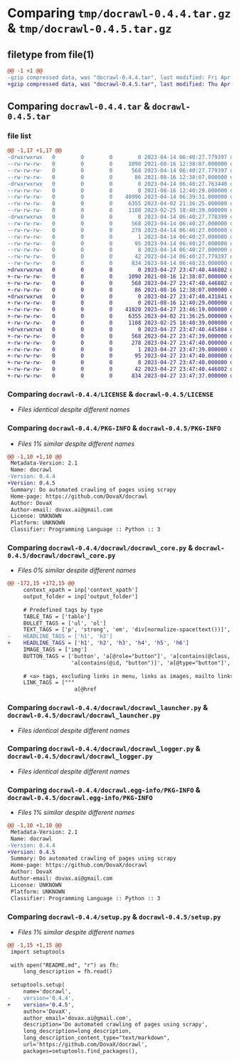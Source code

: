 # Comparing `tmp/docrawl-0.4.4.tar.gz` & `tmp/docrawl-0.4.5.tar.gz`

## filetype from file(1)

```diff
@@ -1 +1 @@
-gzip compressed data, was "docrawl-0.4.4.tar", last modified: Fri Apr 14 06:40:27 2023, max compression
+gzip compressed data, was "docrawl-0.4.5.tar", last modified: Thu Apr 27 23:47:40 2023, max compression
```

## Comparing `docrawl-0.4.4.tar` & `docrawl-0.4.5.tar`

### file list

```diff
@@ -1,17 +1,17 @@
-drwxrwxrwx   0        0        0        0 2023-04-14 06:40:27.779397 docrawl-0.4.4/
--rw-rw-rw-   0        0        0     1090 2021-08-16 12:38:07.000000 docrawl-0.4.4/LICENSE
--rw-rw-rw-   0        0        0      568 2023-04-14 06:40:27.779397 docrawl-0.4.4/PKG-INFO
--rw-rw-rw-   0        0        0       86 2021-08-16 12:38:07.000000 docrawl-0.4.4/README.md
-drwxrwxrwx   0        0        0        0 2023-04-14 06:40:27.763440 docrawl-0.4.4/docrawl/
--rw-rw-rw-   0        0        0        0 2021-08-16 12:40:29.000000 docrawl-0.4.4/docrawl/__init__.py
--rw-rw-rw-   0        0        0    40996 2023-04-14 06:39:31.000000 docrawl-0.4.4/docrawl/docrawl_core.py
--rw-rw-rw-   0        0        0     6355 2023-04-02 21:36:25.000000 docrawl-0.4.4/docrawl/docrawl_launcher.py
--rw-rw-rw-   0        0        0     1108 2023-02-25 18:40:39.000000 docrawl-0.4.4/docrawl/docrawl_logger.py
-drwxrwxrwx   0        0        0        0 2023-04-14 06:40:27.778399 docrawl-0.4.4/docrawl.egg-info/
--rw-rw-rw-   0        0        0      568 2023-04-14 06:40:27.000000 docrawl-0.4.4/docrawl.egg-info/PKG-INFO
--rw-rw-rw-   0        0        0      278 2023-04-14 06:40:27.000000 docrawl-0.4.4/docrawl.egg-info/SOURCES.txt
--rw-rw-rw-   0        0        0        1 2023-04-14 06:40:27.000000 docrawl-0.4.4/docrawl.egg-info/dependency_links.txt
--rw-rw-rw-   0        0        0       95 2023-04-14 06:40:27.000000 docrawl-0.4.4/docrawl.egg-info/requires.txt
--rw-rw-rw-   0        0        0        8 2023-04-14 06:40:27.000000 docrawl-0.4.4/docrawl.egg-info/top_level.txt
--rw-rw-rw-   0        0        0       42 2023-04-14 06:40:27.779397 docrawl-0.4.4/setup.cfg
--rw-rw-rw-   0        0        0      834 2023-04-14 06:40:23.000000 docrawl-0.4.4/setup.py
+drwxrwxrwx   0        0        0        0 2023-04-27 23:47:40.446802 docrawl-0.4.5/
+-rw-rw-rw-   0        0        0     1090 2021-08-16 12:38:07.000000 docrawl-0.4.5/LICENSE
+-rw-rw-rw-   0        0        0      568 2023-04-27 23:47:40.446802 docrawl-0.4.5/PKG-INFO
+-rw-rw-rw-   0        0        0       86 2021-08-16 12:38:07.000000 docrawl-0.4.5/README.md
+drwxrwxrwx   0        0        0        0 2023-04-27 23:47:40.431841 docrawl-0.4.5/docrawl/
+-rw-rw-rw-   0        0        0        0 2021-08-16 12:40:29.000000 docrawl-0.4.5/docrawl/__init__.py
+-rw-rw-rw-   0        0        0    41020 2023-04-27 23:46:19.000000 docrawl-0.4.5/docrawl/docrawl_core.py
+-rw-rw-rw-   0        0        0     6355 2023-04-02 21:36:25.000000 docrawl-0.4.5/docrawl/docrawl_launcher.py
+-rw-rw-rw-   0        0        0     1108 2023-02-25 18:40:39.000000 docrawl-0.4.5/docrawl/docrawl_logger.py
+drwxrwxrwx   0        0        0        0 2023-04-27 23:47:40.445804 docrawl-0.4.5/docrawl.egg-info/
+-rw-rw-rw-   0        0        0      568 2023-04-27 23:47:39.000000 docrawl-0.4.5/docrawl.egg-info/PKG-INFO
+-rw-rw-rw-   0        0        0      278 2023-04-27 23:47:40.000000 docrawl-0.4.5/docrawl.egg-info/SOURCES.txt
+-rw-rw-rw-   0        0        0        1 2023-04-27 23:47:39.000000 docrawl-0.4.5/docrawl.egg-info/dependency_links.txt
+-rw-rw-rw-   0        0        0       95 2023-04-27 23:47:40.000000 docrawl-0.4.5/docrawl.egg-info/requires.txt
+-rw-rw-rw-   0        0        0        8 2023-04-27 23:47:40.000000 docrawl-0.4.5/docrawl.egg-info/top_level.txt
+-rw-rw-rw-   0        0        0       42 2023-04-27 23:47:40.446802 docrawl-0.4.5/setup.cfg
+-rw-rw-rw-   0        0        0      834 2023-04-27 23:47:37.000000 docrawl-0.4.5/setup.py
```

### Comparing `docrawl-0.4.4/LICENSE` & `docrawl-0.4.5/LICENSE`

 * *Files identical despite different names*

### Comparing `docrawl-0.4.4/PKG-INFO` & `docrawl-0.4.5/PKG-INFO`

 * *Files 1% similar despite different names*

```diff
@@ -1,10 +1,10 @@
 Metadata-Version: 2.1
 Name: docrawl
-Version: 0.4.4
+Version: 0.4.5
 Summary: Do automated crawling of pages using scrapy
 Home-page: https://github.com/DovaX/docrawl
 Author: DovaX
 Author-email: dovax.ai@gmail.com
 License: UNKNOWN
 Platform: UNKNOWN
 Classifier: Programming Language :: Python :: 3
```

### Comparing `docrawl-0.4.4/docrawl/docrawl_core.py` & `docrawl-0.4.5/docrawl/docrawl_core.py`

 * *Files 0% similar despite different names*

```diff
@@ -172,15 +172,15 @@
     context_xpath = inp['context_xpath']
     output_folder = inp['output_folder']
 
     # Predefined tags by type
     TABLE_TAG = ['table']
     BULLET_TAGS = ['ul', 'ol']
     TEXT_TAGS = ['p', 'strong', 'em', 'div[normalize-space(text())]', 'span[normalize-space(text())]']
-    HEADLINE_TAGS = ['h1', 'h2']
+    HEADLINE_TAGS = ['h1', 'h2', 'h3', 'h4', 'h5', 'h6']
     IMAGE_TAGS = ['img']
     BUTTON_TAGS = ['button', 'a[@role="button"]', 'a[contains(@class, "button")]',
                    'a[contains(@id, "button")]', 'a[@type="button"]', 'a[contains(@class, "btn")]']
 
     # <a> tags, excluding links in menu, links as images, mailto links and links with scripts
     LINK_TAGS = ["""
                     a[@href
```

### Comparing `docrawl-0.4.4/docrawl/docrawl_launcher.py` & `docrawl-0.4.5/docrawl/docrawl_launcher.py`

 * *Files identical despite different names*

### Comparing `docrawl-0.4.4/docrawl/docrawl_logger.py` & `docrawl-0.4.5/docrawl/docrawl_logger.py`

 * *Files identical despite different names*

### Comparing `docrawl-0.4.4/docrawl.egg-info/PKG-INFO` & `docrawl-0.4.5/docrawl.egg-info/PKG-INFO`

 * *Files 1% similar despite different names*

```diff
@@ -1,10 +1,10 @@
 Metadata-Version: 2.1
 Name: docrawl
-Version: 0.4.4
+Version: 0.4.5
 Summary: Do automated crawling of pages using scrapy
 Home-page: https://github.com/DovaX/docrawl
 Author: DovaX
 Author-email: dovax.ai@gmail.com
 License: UNKNOWN
 Platform: UNKNOWN
 Classifier: Programming Language :: Python :: 3
```

### Comparing `docrawl-0.4.4/setup.py` & `docrawl-0.4.5/setup.py`

 * *Files 1% similar despite different names*

```diff
@@ -1,15 +1,15 @@
 import setuptools
     
 with open("README.md", "r") as fh:
     long_description = fh.read()
     
 setuptools.setup(
     name='docrawl',
-    version='0.4.4',
+    version='0.4.5',
     author='DovaX',
     author_email='dovax.ai@gmail.com',
     description='Do automated crawling of pages using scrapy',
     long_description=long_description,
     long_description_content_type="text/markdown",
     url='https://github.com/DovaX/docrawl',
     packages=setuptools.find_packages(),
```


